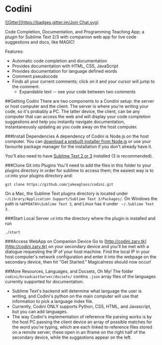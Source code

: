 Codini
======
[![Gitter](https://badges.gitter.im/Join Chat.svg)](https://gitter.im/jakeaglass/codini?utm_source=badge&utm_medium=badge&utm_campaign=pr-badge&utm_content=badge)

Code Completion, Documentation, and Programming Teaching App; a plugin for Sublime Text 2/3 with companion web app for live code suggestions and docs, like MAGIC!

Features:
- Automatic code completion and documentation 
- Provides documentation with HTML, CSS, JavaScript
- Provides documentation for language defined words
- Comment pseudocode
- Finds all your current comments; click on it and your cursor will jump to the comment.
	- Expandable text -- see your code between two comments

##Getting Codini
There are two components to a Condini setup: the server or host computer and the client. The server is where you're writing your code, so it's probably a PC. The latter device, the client, can be any computer that can access the web and will display your code completion suggestions and help you instantly navigate documentation, instantaneously updating as you code away on the host computer.

###Install Dependencies
A dependency of Codini is Node.js on the host computer. You can [download a prebuilt installer from Node.js](http://nodejs.org/download/) or use your favourite package manager for the installation if you don't already have it.

You'll also need to have [Sublime Text 2 or 3](http://www.sublimetext.com/) installed (3 is recommended). 

###Clone Git into Plugins
You'll need to add the files in this folder to your plugins directory in order for sublime to access them; the easiest way is to `cd` into your plugins directory and:

`git clone https://github.com/jakeaglass/codini.git`

On a Mac, the Sublime Text plugins directory is located under `~/Library/Application Support/Sublime Text 3/Packages/`. On Windows the path is `%APPDATA%\Sublime Text 3`, and Linux has it under ` ~/.Sublime Text 3`. 

###Start Local Server
`cd` into the directory where the plugin is installed and run

`./start`

###Access WebApp on Companion Device
Go to [http://codini.zarv.tk](http://codini.zarv.tk) on your secondary device and you'll be met with a dialogue requesting the IP of your host machine. Find the local IP in your host computer's network configuration and enter it into the webpage on the secondary device, then hit "Get Started." Magicalness should now occur!

##More Resources, Languages, and Docsets, Oh My!
The folder `codini/broadcastServer/docsets/` contins `.json` array files of the languages currently supported for documentation.

- Sublime Text's backend will determine what language the user is writing, and Codini's python on the main computer will use that information to pick a language index file.
- Currently, Codini ONLY supports Python, CSS, HTML, and Javascript, but you can add languages.
- The way Codini's implementation of reference file parsing works is by the host PC passing the client device an array of possible matches for the word you're typing, which are each linked to reference files stored on a remote server; these open in an Iframe on the right half of the secondary device, while the suggestions appear on the left.
